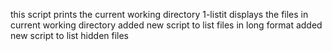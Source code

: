 this script prints the current working directory
1-listit displays the files in current working directory
added new script to list files in long format
added new script to list hidden files
